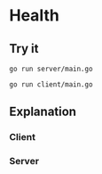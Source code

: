 # Health

## Try it

```
go run server/main.go
```

```
go run client/main.go
```

## Explanation

### Client

### Server
